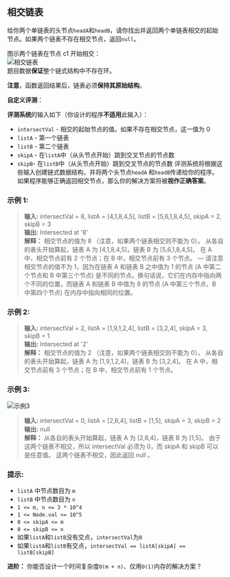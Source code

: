 ## 相交链表

给你两个单链表的头节点`headA`和`headB`，请你找出并返回两个单链表相交的起始节点。如果两个链表不存在相交节点，返回`null`。

图示两个链表在节点 c1 开始相交：  
![相交链表](https://assets.leetcode-cn.com/aliyun-lc-upload/uploads/2018/12/14/160_statement.png)  
题目数据**保证**整个链式结构中不存在环。

**注意**，函数返回结果后，链表必须**保持其原始结构**。

**自定义评测**：

**评测系统**的输入如下（你设计的程序**不适用**此输入）：

* `intersectVal` - 相交的起始节点的值。如果不存在相交节点，这一值为 0
* `listA` - 第一个链表
* `listB` - 第二个链表
* `skipA` - 在`listA`中（从头节点开始）跳到交叉节点的节点数
* `skipB`- 在`listB`中（从头节点开始）跳到交叉节点的节点数
评测系统将根据这些输入创建链式数据结构，并将两个头节点`headA` 和`headB`传递给你的程序。如果程序能够正确返回相交节点，那么你的解决方案将被**视作正确答案**。

### 示例 1:

> **输入:** intersectVal = 8, listA = [4,1,8,4,5], listB = [5,6,1,8,4,5], skipA = 2, skipB = 3  
> **输出:** Intersected at '8'  
> **解释：** 相交节点的值为 8 （注意，如果两个链表相交则不能为 0）。
从各自的表头开始算起，链表 A 为 [4,1,8,4,5]，链表 B 为 [5,6,1,8,4,5]。
在 A 中，相交节点前有 2 个节点；在 B 中，相交节点前有 3 个节点。
— 请注意相交节点的值不为 1，因为在链表 A 和链表 B 之中值为 1 的节点 (A 中第二个节点和 B 中第三个节点) 是不同的节点。换句话说，它们在内存中指向两个不同的位置，而链表 A 和链表 B 中值为 8 的节点 (A 中第三个节点，B 中第四个节点) 在内存中指向相同的位置。

### 示例 2:

> **输入:** intersectVal = 2, listA = [1,9,1,2,4], listB = [3,2,4], skipA = 3, skipB = 1      
> **输出:** Intersected at '2'  
> **解释：** 相交节点的值为 2 （注意，如果两个链表相交则不能为 0）。
从各自的表头开始算起，链表 A 为 [1,9,1,2,4]，链表 B 为 [3,2,4]。
在 A 中，相交节点前有 3 个节点；在 B 中，相交节点前有 1 个节点。

### 示例 3:
![示例3](https://assets.leetcode-cn.com/aliyun-lc-upload/uploads/2018/12/14/160_example_3.png)

> **输入:** intersectVal = 0, listA = [2,6,4], listB = [1,5], skipA = 3, skipB = 2      
> **输出:** null    
> **解释：** 从各自的表头开始算起，链表 A 为 [2,6,4]，链表 B 为 [1,5]。
由于这两个链表不相交，所以 intersectVal 必须为 0，而 skipA 和 skipB 可以是任意值。
这两个链表不相交，因此返回 null 。


### 提示:

*  `listA` 中节点数目为 `m`
*  `listB` 中节点数目为 `n`
*  `1 <= m, n <= 3 * 10^4`
*  `1 <= Node.val <= 10^5`
*  `0 <= skipA <= m`
*  `0 <= skipB <= n`
* 如果`listA`和`listB`没有交点，`intersectVal`为`0`
* 如果`listA`和`listB`有交点，`intersectVal == listA[skipA] == listB[skipB]`

**进阶：** 你能否设计一个时间复杂度`O(m + n)`、仅用`O(1)`内存的解决方案？